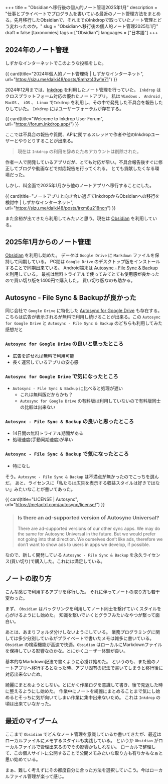 +++
title = "Obsidianへ移行後の個人的ノート管理2025年1月"
description = "仕事とプライベートでプログラムを書いている最近のノート管理方法をまとめる。先月移行したObsidianで、それまでのInkdropで取っていたノート管理とどう変わったのか。"
slug = "Obsidianへ移行後の個人的ノート管理2025年1月"
draft = false
[taxonomies]
tags = ["Obsidian"]
languages = ["日本語"]
+++

## 2024年のノート管理

しずかなインターネットでこのような投稿をした。

{{ card(title="2024年個人的ノート管理術 | しずかなインターネット", url="https://sizu.me/daiki48/posts/8mhzt43w1e71") }}

2024年12月までは、[Inkdrop](https://www.inkdrop.app) を利用したノート管理を行っていた。
`Inkdrop` はクロスプラットフォーム対応の優れたノートアプリ。
私は `Windows` 、 `Android` , `MacOS` 、 `iOS` 、 `Linux` で`Inkdrop` を利用し、その中で発見した不具合を報告したりしていた。
`Inkdrop` にはユーザーフォーラムが存在する。

{{ card(title="Welcome to Inkdrop User Forum", url="https://forum.inkdrop.app/") }}

ここでは不具合の報告や質問、APIに関するスレッドで作者や他のInkdropユーザーとやりとりすることが出来る。

> 現在は `Inkdrop` の利用を辞めたためアカウントは削除された。

作者一人で開発しているアプリだが、とても対応が早い。不具合報告後すぐに修正してブログや動画などで対応報告を行ってくれる。
とても貢献したくなる環境だった。

しかし、料金面で2025年1月から他のノートアプリへ移行することにした。

{{ card(title="ノートアプリと向き合い過ぎてInkdropからObsidianへの移行を検討中 | しずかなインターネット", url="https://sizu.me/daiki48/posts/irxm8u218ncn") }}

また余裕が出てきたら利用してみたいと思う。現在は [Obsidian](https://obsidian.md) を利用している。

## 2025年1月からのノート管理

[Obsidian](https://obsidian.md) を利用し始めた。
データは `Google Drive` に `Markdown` ファイルを保持して同期している。
PC間は `Google Drive` のデスクトップ版をインストールすることで同期出来ている。
Android端末は [Autosync - File Sync & Backup](https://play.google.com/store/apps/details?id=com.ttxapps.autosync) を利用している。
最初は無料トライアルで使ってみてとても使用感が良かったので買い切り版を1400円で購入した。
買い切り版なのも助かる。

## Autosync - File Sync & Backupが良かった

同じ会社で `Google Drive` に特化した [Autosync for Google Drive](https://play.google.com/store/apps/details?id=com.ttxapps.drivesync) も存在する。
こちらは広告が表示されるが無料で利用し続けることが出来る。この `Autosync for Google Drive` と `Autosync - File Sync & Backup` のどちらも利用してみた感想だと

### `Autosync for Google Drive` の良いと思ったところ

- 広告を許せれば無料で利用可能
- 長く運営しているアプリの安心感

### `Autosync for Google Drive` で気になったところ

- `Autosync - File Sync & Backup` に比べると処理が遅い
  - これは無料版だからかも？
  - `Autosync for Google Drive` の有料版は利用していないので有料版同士の比較は出来ない

### `Autosync - File Sync & Backup` の良いと思ったところ

- 14日間の無料トライアル期間がある
- 処理速度(手動同期速度)が早い

### `Autosync - File Sync & Backup` で気になったところ

- 特になし

そう。`Autosync - File Sync & Backup` は不満点が無かったのでこっちを選んだ。
あと、ライセンスに「私たちは広告を表示する収益スタイルは好きではない」みたいなことが書いてあった。

{{ card(title="LICENSE | Autosync", url="https://metactrl.com/autosync/license/") }}

> ### Is there an ad-supported version of Autosync Universal?
>
> There are ad-supported versions of our other sync apps. We may do the same for Autosync Universal in the future. But we would prefer not going into that direction. We ourselves don’t like ads, therefore we don’t want to show ads to users in apps we develop, if possible.

なので、新しく開発している `Autosync - File Sync & Backup` を永久ライセンス(買い切り)で購入した。これには満足している。

## ノートの取り方

こんな感じで利用するアプリを移行した。
それに伴ってノートの取り方も若干変わった。

まず、 `Obsidian` はバックリンクを利用してノート同士を繋げていくスタイルを心がけるようにし始めた。
知識を繋いでいくとグラフみたいなやつが繋って面白い。

あとは、あまりフォルダ分けしないようにしている。
業務プログラミングに関しては多少分別しているがプライベートで書いたメモは雑多に書いている。
`Obsidian` の検索機能が高速で快適。`Obsidian` はローカルにMarkdownファイルを保持している影響なのかな。とにかくユーザー体験が良い。

基本的なMarkdown記法で書くように心掛け始めた。
というのも、また他のノートアプリへ移行するとなった時、アプリ固有の記法で書いてしまうと移行後に対応出来ないため。

綺麗にまとめようとしない。とにかく作業ログを意識して書き、後で見返した時に整えるようにし始めた。
作業中にノートを綺麗にまとめることまで気にし始めるとそっちに気が向いてしまい作業に集中出来ないため。
これは `Inkdrop` の頃は出来ていなかった。

## 最近のマイブーム

ここまで `Obsidian` でどんなノート管理を意識しているか書いてきたが、最近はローカルファイルにメモするスタイルも実践している。
というか `Obsidian` がローカルファイルで管理出来るのでその影響かもしれない。
ローカルで整理して、この個人サイトに公開することで公開メモみたいな取り方も有りかもなぁと思い始めている。

まぁ、難しく考えずにその都度自分に合った方法を選択していこう。今はローカルファイル管理が楽って感じ。
